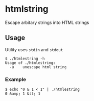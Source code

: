 # htmlstring

Escape arbitary strings into HTML strings

## Usage

Utility uses `stdin` and `stdout`

```
$ ./htmlestring -h
Usage of ./htmlestring:
  -u	unescape html string
```

### Example

```
$ echo "0 & 1 < 1" | ./htmlestring 
0 &amp; 1 &lt; 1
```
